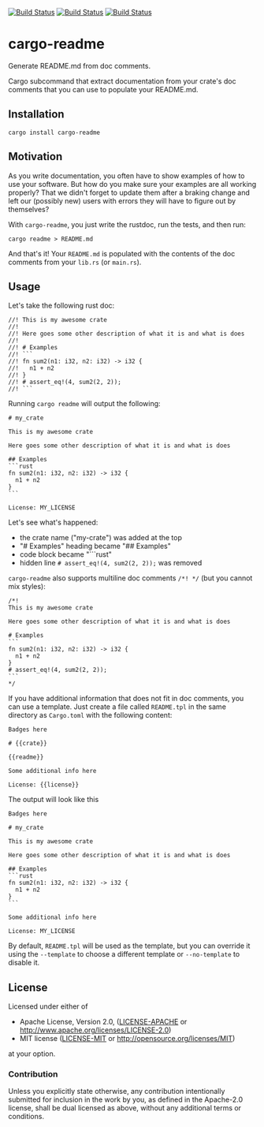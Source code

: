 [![Build Status](https://ci.appveyor.com/api/projects/status/github/livioribeiro/cargo-readme?branch=master&svg=true)](https://ci.appveyor.com/project/livioribeiro/cargo-readme/branch/master)
[![Build Status](https://circleci.com/gh/livioribeiro/cargo-readme/tree/master.svg?style=svg)](https://circleci.com/gh/livioribeiro/cargo-readme/cargo-readme/tree/master)
[![Build Status](https://travis-ci.org/livioribeiro/cargo-readme.svg?branch=master)](https://travis-ci.org/livioribeiro/cargo-readme)

# cargo-readme

Generate README.md from doc comments.

Cargo subcommand that extract documentation from your crate's doc comments that you can use to
populate your README.md.

## Installation

    cargo install cargo-readme

## Motivation

As you write documentation, you often have to show examples of how to use your software. But
how do you make sure your examples are all working properly? That we didn't forget to update
them after a braking change and left our (possibly new) users with errors they will have to
figure out by themselves?

With `cargo-readme`, you just write the rustdoc, run the tests, and then run:

    cargo readme > README.md

And that's it! Your `README.md` is populated with the contents of the doc comments from your
`lib.rs` (or `main.rs`).

## Usage

Let's take the following rust doc:

    //! This is my awesome crate
    //!
    //! Here goes some other description of what it is and what is does
    //!
    //! # Examples
    //! ```
    //! fn sum2(n1: i32, n2: i32) -> i32 {
    //!   n1 + n2
    //! }
    //! # assert_eq!(4, sum2(2, 2));
    //! ```

Running `cargo readme` will output the following:

    # my_crate

    This is my awesome crate

    Here goes some other description of what it is and what is does

    ## Examples
    ```rust
    fn sum2(n1: i32, n2: i32) -> i32 {
      n1 + n2
    }
    ```

    License: MY_LICENSE

Let's see what's happened:
- the crate name ("my-crate") was added at the top
- "# Examples" heading became "## Examples"
- code block became "```rust"
- hidden line `# assert_eq!(4, sum2(2, 2));` was removed

`cargo-readme` also supports multiline doc comments `/*! */` (but you cannot mix styles):

    /*!
    This is my awesome crate

    Here goes some other description of what it is and what is does

    # Examples
    ```
    fn sum2(n1: i32, n2: i32) -> i32 {
      n1 + n2
    }
    # assert_eq!(4, sum2(2, 2));
    ```
    */

If you have additional information that does not fit in doc comments, you can use a template.
Just create a file called `README.tpl` in the same directory as `Cargo.toml` with the following
content:

    Badges here

    # {{crate}}

    {{readme}}

    Some additional info here

    License: {{license}}

The output will look like this

    Badges here

    # my_crate

    This is my awesome crate

    Here goes some other description of what it is and what is does

    ## Examples
    ```rust
    fn sum2(n1: i32, n2: i32) -> i32 {
      n1 + n2
    }
    ```

    Some additional info here

    License: MY_LICENSE

By default, `README.tpl` will be used as the template, but you can override it using the
`--template` to choose a different template or `--no-template` to disable it.

## License

Licensed under either of

 * Apache License, Version 2.0, ([LICENSE-APACHE](LICENSE-APACHE) or http://www.apache.org/licenses/LICENSE-2.0)
 * MIT license ([LICENSE-MIT](LICENSE-MIT) or http://opensource.org/licenses/MIT)

at your option.

### Contribution

Unless you explicitly state otherwise, any contribution intentionally
submitted for inclusion in the work by you, as defined in the Apache-2.0
license, shall be dual licensed as above, without any additional terms or
conditions.
